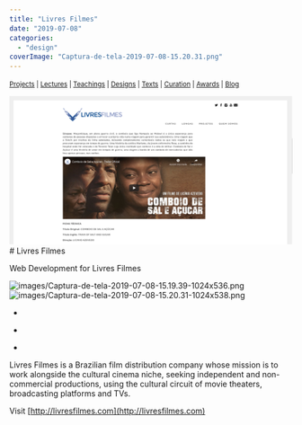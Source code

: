 ```yaml
---
title: "Livres Filmes"
date: "2019-07-08"
categories: 
  - "design"
coverImage: "Captura-de-tela-2019-07-08-15.20.31.png"
---
```


<small>[Projects](../projects.html) | [Lectures](../lectures.html) | [Teachings](../teachings.html) | [Designs](../designs.html) | [Texts](../texts.html) | [Curation](../curation.html) | [Awards](../awards.html) | <a href="https://readruiz.medium.com/" target="_blank">Blog</a></small>

<img src="images/Captura-de-tela-2019-07-08-15.20.31.png" alt="cinema" />
# Livres Filmes

Web Development for Livres Filmes

<img src="images/Captura-de-tela-2019-07-08-15.19.39-1024x536.png" alt="images/Captura-de-tela-2019-07-08-15.19.39-1024x536.png" />

<img src="images/Captura-de-tela-2019-07-08-15.20.31-1024x538.png" alt="images/Captura-de-tela-2019-07-08-15.20.31-1024x538.png" />

- <a href="https://thisismyart.eratudomato.online/wp-content/uploads/sites/11/2019/07/Captura-de-tela-2019-07-08-15.20.31-1024x538.png"><img src="images/Captura-de-tela-2019-07-08-15.20.31-1024x538.png" alt="" /></a>
    
- <a href="https://thisismyart.eratudomato.online/wp-content/uploads/sites/11/2019/07/Captura-de-tela-2019-07-08-15.20.59-1024x540.png"><img src="images/Captura-de-tela-2019-07-08-15.20.59-1024x540.png" alt="" /></a>
    
- <a href="https://thisismyart.eratudomato.online/wp-content/uploads/sites/11/2019/07/Captura-de-tela-2019-07-08-15.19.55-1024x539.png"><img src="images/Captura-de-tela-2019-07-08-15.19.55-1024x539.png" alt="" /></a>
    

Livres Filmes is a Brazilian film distribution company whose mission is to work alongside the cultural cinema niche, seeking independent and non-commercial productions, using the cultural circuit of movie theaters, broadcasting platforms and TVs.

Visit [http://livresfilmes.com](http://livresfilmes.com)
